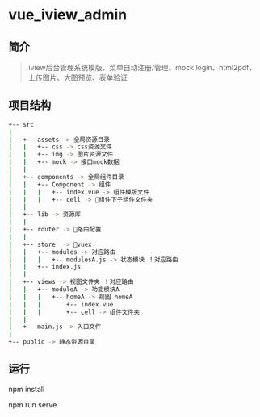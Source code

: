 # vue_iview_admin

## 简介
> iview后台管理系统模版、菜单自动注册/管理、mock login、html2pdf、上传图片、大图预览、表单验证


## 项目结构

```bash
+-- src
|
|   +-- assets -> 全局资源目录
|   |   +-- css -> css资源文件
|   |   +-- img -> 图片资源文件
|   |   +-- mock -> 接口mock数据
|   |
|   +-- components -> 全局组件目录
|   |   +-- Component -> 组件
|   |   |   +-- index.vue -> 组件模版文件
|   |   |   +-- cell -> 组件下子组件文件夹
|   |
|   +-- lib -> 资源库
|   |
|   +-- router -> 路由配置
|   |
|   +-- store  -> vuex
|   |   +-- modules -> 对应路由
|   |   |   +-- modulesA.js -> 状态模块 ！对应路由
|   |   +-- index.js
|   |
|   +-- views -> 视图文件夹 ！对应路由
|   |   +-- moduleA -> 功能模块A
|   |   |   +-- homeA -> 视图 homeA
|   |   |       +-- index.vue
|   |   |       +-- cell -> 组件文件夹
|   |
|   +-- main.js -> 入口文件
|
+-- public -> 静态资源目录
```
## 运行

npm install

npm run serve
